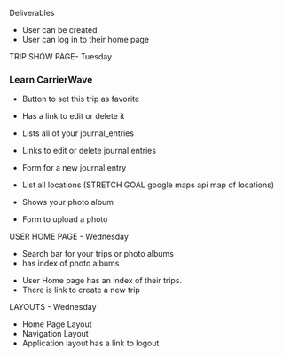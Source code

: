 Deliverables

- User can be created
- User can log in to their home page

TRIP SHOW PAGE- Tuesday
### Learn CarrierWave ###
* Button to set this trip as favorite
* Has a link to edit or delete it
* Lists all of your journal_entries
* Links to edit or delete journal entries
* Form for a new journal entry
* List all locations (STRETCH GOAL google maps api map of locations)

* Shows your photo album
* Form to upload a photo

USER HOME PAGE - Wednesday
* Search bar for your trips or photo albums
* has index of photo albums


- User Home page has an index of their trips.
- There is link to create a new trip


LAYOUTS - Wednesday
* Home Page Layout
* Navigation Layout
* Application layout has a link to logout
